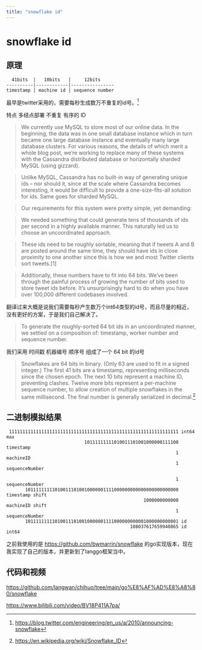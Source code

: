 ```yaml
---
title: "snowflake id"
---
```


# snowflake id
## 原理

```
  41bits  |   10bits   |     12bits
----------|------------|----------------
timestamp | machine id | sequence number
```

最早是twitter采用的，需要每秒生成数万不重复的id号。[^1]

特点 多结点部署 不重复 有序的 ID

> We currently use MySQL to store most of our online data. In the beginning, the data was in one small database instance which in turn became one large database instance and eventually many large database clusters. For various reasons, the details of which merit a whole blog post, we’re working to replace many of these systems with the Cassandra distributed database or horizontally sharded MySQL (using gizzard).

> Unlike MySQL, Cassandra has no built-in way of generating unique ids – nor should it, since at the scale where Cassandra becomes interesting, it would be difficult to provide a one-size-fits-all solution for ids. Same goes for sharded MySQL.

> Our requirements for this system were pretty simple, yet demanding:

> We needed something that could generate tens of thousands of ids per second in a highly available manner. This naturally led us to choose an uncoordinated approach.

> These ids need to be roughly sortable, meaning that if tweets A and B are posted around the same time, they should have ids in close proximity to one another since this is how we and most Twitter clients sort tweets.[1]

> Additionally, these numbers have to fit into 64 bits. We’ve been through the painful process of growing the number of bits used to store tweet ids before. It’s unsurprisingly hard to do when you have over 100,000 different codebases involved.

翻译过来大概是说我们需要每秒产生数万个int64类型的id号，而且尽量的相近，没有更好的方案，于是我们自己解决了。

> To generate the roughly-sorted 64 bit ids in an uncoordinated manner, we settled on a composition of: timestamp, worker number and sequence number.

我们采用 时间戳 机器编号 顺序号 组成了一个 64 bit 的id号

> Snowflakes are 64 bits in binary. (Only 63 are used to fit in a signed integer.) The first 41 bits are a timestamp, representing milliseconds since the chosen epoch. The next 10 bits represent a machine ID, preventing clashes. Twelve more bits represent a per-machine sequence number, to allow creation of multiple snowflakes in the same millisecond. The final number is generally serialized in decimal.[^2]

## 二进制模拟结果
```
 111111111111111111111111111111111111111111111111111111111111111 int64 max
                             10111111111010011101001000000111100 timestamp
                                                               1 machineID
                                                               1 sequenceNumber

                                                               1 sequenceNumber
       101111111110100111010010000001111000000000000000000000000 timestamp shift
                                                   1000000000000 machineID shift
                                                               1 sequenceNumber
       101111111110100111010010000001111000000000001000000000001 id
                                              108037617659940865 id int64

```

之前我使用的是 <https://github.com/bwmarrin/snowflake> 的go实现版本，现在我实现了自己的版本，并更新到了langgo框架当中。

## 代码和视频

<https://github.com/langwan/chihuo/tree/main/go%E8%AF%AD%E8%A8%80/snowflake>

<https://www.bilibili.com/video/BV18P411A7pa/>

[^1]: <https://blog.twitter.com/engineering/en_us/a/2010/announcing-snowflake>
[^2]: <https://en.wikipedia.org/wiki/Snowflake_ID>


